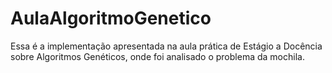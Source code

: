 # AulaAlgoritmoGenetico
Essa é a implementação apresentada na aula prática de Estágio a Docência sobre Algoritmos Genéticos, onde foi analisado o problema da mochila.
